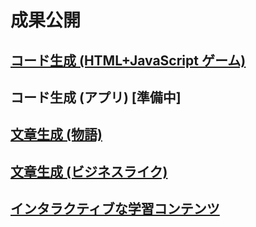 # 成果公開
## [コード生成 (HTML+JavaScript ゲーム)](https://github.com/t2k2pp/AIXA/blob/main/games/README.md)
## コード生成 (アプリ) [準備中]
## [文章生成 (物語)](https://github.com/t2k2pp/AIXA/blob/main/story/README.md)
## [文章生成 (ビジネスライク)](https://github.com/t2k2pp/AIXA/blob/main/documents/README.md)
## [インタラクティブな学習コンテンツ](https://github.com/t2k2pp/AIXA/blob/main/leancontents/README.md)
